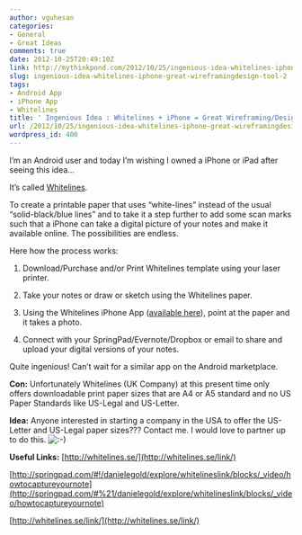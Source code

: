 ```yaml
---
author: vguhesan
categories:
- General
- Great Ideas
comments: true
date: 2012-10-25T20:49:10Z
link: http://mythinkpond.com/2012/10/25/ingenious-idea-whitelines-iphone-great-wireframingdesign-tool-2/
slug: ingenious-idea-whitelines-iphone-great-wireframingdesign-tool-2
tags:
- Android App
- iPhone App
- Whitelines
title: ' Ingenious Idea : Whitelines + iPhone = Great Wireframing/Design Tool'
url: /2012/10/25/ingenious-idea-whitelines-iphone-great-wireframingdesign-tool-2/
wordpress_id: 400
---
```


I’m an Android user and today I’m wishing I owned a iPhone or iPad after seeing this idea…

It’s called [Whitelines](http://whitelines.se/).

To create a printable paper that uses “white-lines” instead of the usual “solid-black/blue lines” and to take it a step further to add some scan marks such that a iPhone can take a digital picture of your notes and make it available online. The possibilities are endless.

Here how the process works:



	
  1. Download/Purchase and/or Print Whitelines template using your laser printer.

	
  2. Take your notes or draw or sketch using the Whitelines paper.

	
  3. Using the Whitelines iPhone App ([available here](http://whitelines.se/link/)), point at the paper and it takes a photo.

	
  4. Connect with your SpringPad/Evernote/Dropbox or email to share and upload your digital versions of your notes.


Quite ingenious! Can’t wait for a similar app on the Android marketplace.

**Con:**
Unfortunately Whitelines (UK Company) at this present time only offers downloadable print paper sizes that are A4 or A5 standard and no US Paper Standards like US-Legal and US-Letter.

**Idea:**
Anyone interested in starting a company in the USA to offer the US-Letter and US-Legal paper sizes??? Contact me. I would love to partner up to do this. ![:-)](http://www.mythinkpond.com/wp-includes/images/smilies/icon_smile.gif)

**Useful Links:**
[http://whitelines.se/](http://whitelines.se/link/)

[http://springpad.com/#!/danielegold/explore/whitelineslink/blocks/_video/howtocaptureyournote](http://springpad.com/#%21/danielegold/explore/whitelineslink/blocks/_video/howtocaptureyournote)

[http://whitelines.se/link/](http://whitelines.se/link/)

